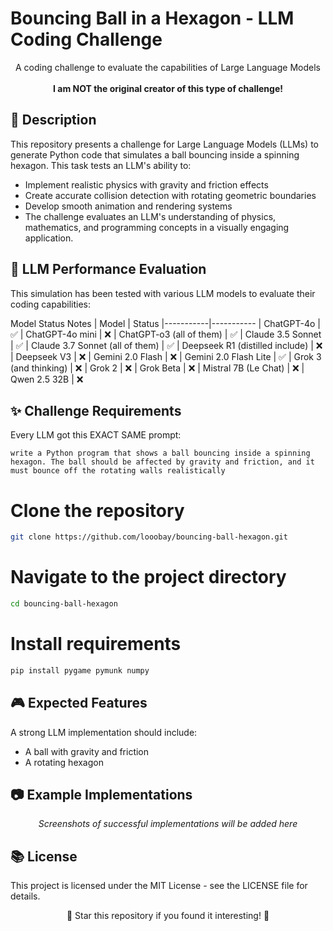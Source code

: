 # Bouncing Ball in a Hexagon - LLM Coding Challenge

<div align="center"> A coding challenge to evaluate the capabilities of Large Language Models </div>
<br/>
<div align="center" style="font-weight: bold;"> I am NOT the original creator of this type of challenge! </div>

## 📝 Description

This repository presents a challenge for Large Language Models (LLMs) to generate Python code that simulates a ball bouncing inside a spinning hexagon. This task tests an LLM's ability to:

- Implement realistic physics with gravity and friction effects
- Create accurate collision detection with rotating geometric boundaries
- Develop smooth animation and rendering systems
- The challenge evaluates an LLM's understanding of physics, mathematics, and programming concepts in a visually engaging application.

## 🤖 LLM Performance Evaluation

This simulation has been tested with various LLM models to evaluate their coding capabilities:

Model	Status	Notes
| Model | Status
|-----------|-----------
| ChatGPT-4o  | ✅ 
| ChatGPT-4o mini | ❌
| ChatGPT-o3 (all of them)  | ✅ 
| Claude 3.5 Sonnet | ✅
| Claude 3.7 Sonnet (all of them) | ✅ 
| Deepseek R1 (distilled include)  | ❌ 
| Deepseek V3 | ❌
| Gemini 2.0 Flash  | ❌ 
| Gemini 2.0 Flash Lite | ✅
| Grok 3 (and thinking) | ❌
| Grok 2 | ❌
| Grok Beta | ❌
| Mistral 7B (Le Chat) | ❌
| Qwen 2.5 32B | ❌

## ✨ Challenge Requirements

Every LLM got this EXACT SAME prompt:
```
write a Python program that shows a ball bouncing inside a spinning hexagon. The ball should be affected by gravity and friction, and it must bounce off the rotating walls realistically
```

# Clone the repository
```sh
git clone https://github.com/looobay/bouncing-ball-hexagon.git
```

# Navigate to the project directory
```sh
cd bouncing-ball-hexagon
```

# Install requirements
```sh
pip install pygame pymunk numpy
```

## 🎮 Expected Features

A strong LLM implementation should include:

- A ball with gravity and friction
- A rotating hexagon

## 📷 Example Implementations

<div align="center"> <p><i>Screenshots of successful implementations will be added here</i></p> </div>

## 📚 License

This project is licensed under the MIT License - see the LICENSE file for details.
<div align="center"> <p>🌟 Star this repository if you found it interesting! 🌟</p>